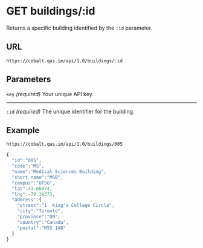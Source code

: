 # GET buildings/:id

Returns a specific building identified by the `:id` parameter.

## URL

```
https://cobalt.qas.im/api/1.0/buildings/:id
```

## Parameters

`key` _(required)_
Your unique API key.
- - -
`:id` _(required)_
The unique identifier for the building.

## Example

```
https://cobalt.qas.im/api/1.0/buildings/005
```

```js
{
  "id":"005",
  "code":"MS",
  "name":"Medical Sciences Building",
  "short_name":"MSB",
  "campus":"UTSG",
  "lat":43.66074,
  "lng":-79.39373,
  "address":{
    "street":"1  King's College Circle",
    "city":"Toronto",
    "province":"ON",
    "country":"Canada",
    "postal":"M5S 1A8"
  }
}
```
